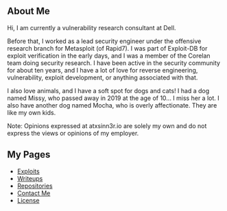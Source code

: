 ## About Me

Hi, I am currently a vulnerability research consultant at Dell.

Before that, I worked as a lead security engineer under the offensive research branch for
Metasploit (of Rapid7). I was part of Exploit-DB for exploit verification in the early days,
and I was a member of the Corelan team doing security research. I have been active in the
security community for about ten years, and I have a lot of love for reverse engineering,
vulnerability, exploit development, or anything associated with that.

I also love animals, and I have a soft spot for dogs and cats! I had a dog named Missy, who
passed away in 2019 at the age of 10... I miss her a lot. I also have another dog named
Mocha, who is overly affectionate. They are like my own kids.

Note: Opinions expressed at atxsinn3r.io are solely my own and do not express the views or
opinions of my employer.


## My Pages

* [Exploits](./exploits.md)
* [Writeups](./writeups.md)
* [Repositories](./repos.md)
* [Contact Me](./contact.md)
* [License](./site_license.md)
